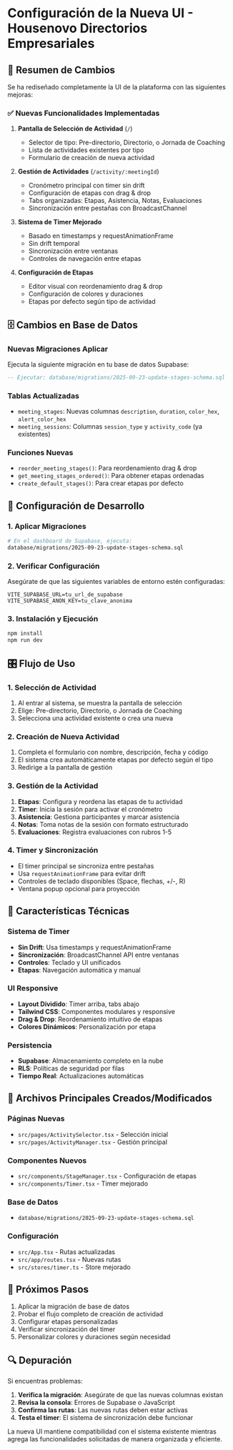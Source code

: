 # Configuración de la Nueva UI - Housenovo Directorios Empresariales

## 🎯 Resumen de Cambios

Se ha rediseñado completamente la UI de la plataforma con las siguientes mejoras:

### ✅ Nuevas Funcionalidades Implementadas

1. **Pantalla de Selección de Actividad** (`/`)
   - Selector de tipo: Pre-directorio, Directorio, o Jornada de Coaching
   - Lista de actividades existentes por tipo
   - Formulario de creación de nueva actividad

2. **Gestión de Actividades** (`/activity/:meetingId`)
   - Cronómetro principal con timer sin drift
   - Configuración de etapas con drag & drop
   - Tabs organizadas: Etapas, Asistencia, Notas, Evaluaciones
   - Sincronización entre pestañas con BroadcastChannel

3. **Sistema de Timer Mejorado**
   - Basado en timestamps y requestAnimationFrame
   - Sin drift temporal
   - Sincronización entre ventanas
   - Controles de navegación entre etapas

4. **Configuración de Etapas**
   - Editor visual con reordenamiento drag & drop
   - Configuración de colores y duraciones
   - Etapas por defecto según tipo de actividad

## 🗄️ Cambios en Base de Datos

### Nuevas Migraciones Aplicar

Ejecuta la siguiente migración en tu base de datos Supabase:

```sql
-- Ejecutar: database/migrations/2025-09-23-update-stages-schema.sql
```

### Tablas Actualizadas

- `meeting_stages`: Nuevas columnas `description`, `duration`, `color_hex`, `alert_color_hex`
- `meeting_sessions`: Columnas `session_type` y `activity_code` (ya existentes)

### Funciones Nuevas

- `reorder_meeting_stages()`: Para reordenamiento drag & drop
- `get_meeting_stages_ordered()`: Para obtener etapas ordenadas
- `create_default_stages()`: Para crear etapas por defecto

## 🚀 Configuración de Desarrollo

### 1. Aplicar Migraciones

```bash
# En el dashboard de Supabase, ejecuta:
database/migrations/2025-09-23-update-stages-schema.sql
```

### 2. Verificar Configuración

Asegúrate de que las siguientes variables de entorno estén configuradas:

```env
VITE_SUPABASE_URL=tu_url_de_supabase
VITE_SUPABASE_ANON_KEY=tu_clave_anonima
```

### 3. Instalación y Ejecución

```bash
npm install
npm run dev
```

## 🎛️ Flujo de Uso

### 1. Selección de Actividad
1. Al entrar al sistema, se muestra la pantalla de selección
2. Elige: Pre-directorio, Directorio, o Jornada de Coaching
3. Selecciona una actividad existente o crea una nueva

### 2. Creación de Nueva Actividad
1. Completa el formulario con nombre, descripción, fecha y código
2. El sistema crea automáticamente etapas por defecto según el tipo
3. Redirige a la pantalla de gestión

### 3. Gestión de la Actividad
1. **Etapas**: Configura y reordena las etapas de tu actividad
2. **Timer**: Inicia la sesión para activar el cronómetro
3. **Asistencia**: Gestiona participantes y marcar asistencia
4. **Notas**: Toma notas de la sesión con formato estructurado
5. **Evaluaciones**: Registra evaluaciones con rubros 1-5

### 4. Timer y Sincronización
- El timer principal se sincroniza entre pestañas
- Usa `requestAnimationFrame` para evitar drift
- Controles de teclado disponibles (Space, flechas, +/-, R)
- Ventana popup opcional para proyección

## 🎨 Características Técnicas

### Sistema de Timer
- **Sin Drift**: Usa timestamps y requestAnimationFrame
- **Sincronización**: BroadcastChannel API entre ventanas
- **Controles**: Teclado y UI unificados
- **Etapas**: Navegación automática y manual

### UI Responsive
- **Layout Dividido**: Timer arriba, tabs abajo
- **Tailwind CSS**: Componentes modulares y responsive
- **Drag & Drop**: Reordenamiento intuitivo de etapas
- **Colores Dinámicos**: Personalización por etapa

### Persistencia
- **Supabase**: Almacenamiento completo en la nube
- **RLS**: Políticas de seguridad por filas
- **Tiempo Real**: Actualizaciones automáticas

## 🔧 Archivos Principales Creados/Modificados

### Páginas Nuevas
- `src/pages/ActivitySelector.tsx` - Selección inicial
- `src/pages/ActivityManager.tsx` - Gestión principal

### Componentes Nuevos
- `src/components/StageManager.tsx` - Configuración de etapas
- `src/components/Timer.tsx` - Timer mejorado

### Base de Datos
- `database/migrations/2025-09-23-update-stages-schema.sql`

### Configuración
- `src/App.tsx` - Rutas actualizadas
- `src/app/routes.tsx` - Nuevas rutas
- `src/stores/timer.ts` - Store mejorado

## 🎯 Próximos Pasos

1. Aplicar la migración de base de datos
2. Probar el flujo completo de creación de actividad
3. Configurar etapas personalizadas
4. Verificar sincronización del timer
5. Personalizar colores y duraciones según necesidad

## 🔍 Depuración

Si encuentras problemas:

1. **Verifica la migración**: Asegúrate de que las nuevas columnas existan
2. **Revisa la consola**: Errores de Supabase o JavaScript
3. **Confirma las rutas**: Las nuevas rutas deben estar activas
4. **Testa el timer**: El sistema de sincronización debe funcionar

La nueva UI mantiene compatibilidad con el sistema existente mientras agrega las funcionalidades solicitadas de manera organizada y eficiente.

